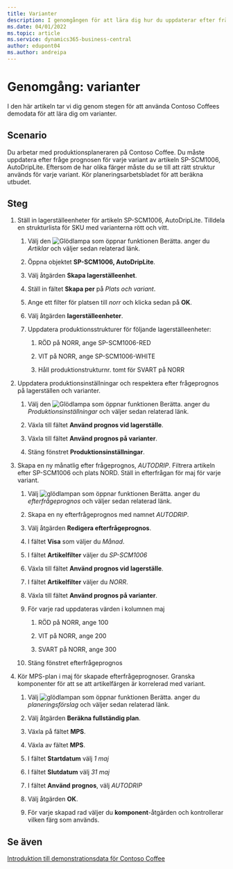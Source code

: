 ```yaml
---
title: Varianter
description: I genomgången för att lära dig hur du uppdaterar efter frågeprognosen för varje variant av en produkt i Business Central.
ms.date: 04/01/2022
ms.topic: article
ms.service: dynamics365-business-central
author: edupont04
ms.author: andreipa
---
```


# <a name="walkthrough-variants"></a><a name="walkthrough-variants"></a><a name="walkthrough-variants"></a>Genomgång: varianter

I den här artikeln tar vi dig genom stegen för att använda Contoso Coffees demodata för att lära dig om varianter.

## <a name="scenario"></a><a name="scenario"></a><a name="scenario"></a>Scenario

Du arbetar med produktionsplaneraren på Contoso Coffee. Du måste uppdatera efter fråge prognosen för varje variant av artikeln SP-SCM1006, AutoDripLite. Eftersom de har olika färger måste du se till att rätt struktur används för varje variant. Kör planeringsarbetsbladet för att beräkna utbudet.  

## <a name="steps"></a><a name="steps"></a><a name="steps"></a>Steg

1. Ställ in lagerställeenheter för artikeln SP-SCM1006, AutoDripLite. Tilldela en strukturlista för SKU med varianterna rött och vitt.

    1. Välj den ![Glödlampa som öppnar funktionen Berätta.](../../media/ui-search/search_small.png "Berätta för mig vad du vill göra") anger du *Artiklar* och väljer sedan relaterad länk.  

    2. Öppna objektet **SP-SCM1006, AutoDripLite**.

    3. Välj åtgärden **Skapa lagerställeenhet**.  

    4. Ställ in fältet **Skapa per** på *Plats och variant*.

    5. Ange ett filter för platsen till *norr* och klicka sedan på **OK**.

    6. Välj åtgärden **lagerställeenheter**.  

    7. Uppdatera produktionsstrukturer för följande lagerställeenheter:

        1. RÖD på NORR, ange SP-SCM1006-RED  

        2. VIT på NORR, ange SP-SCM1006-WHITE  

        3. Håll produktionstrukturnr. tomt för SVART på NORR  

2. Uppdatera produktionsinställningar och respektera efter frågeprognos på lagerställen och varianter.  

    1. Välj den ![Glödlampa som öppnar funktionen Berätta.](../../media/ui-search/search_small.png "Berätta för mig vad du vill göra") anger du *Produktionsinställningar* och väljer sedan relaterad länk.  

    2. Växla till fältet **Använd prognos vid lagerställe**.

    3. Växla till fältet **Använd prognos på varianter**.

    4. Stäng fönstret **Produktionsinställningar**.

3. Skapa en ny månatlig efter frågeprognos, *AUTODRIP*. Filtrera artikeln efter SP-SCM1006 och plats NORD. Ställ in efterfrågan för maj för varje variant. 

    1. Välj ![glödlampan som öppnar funktionen Berätta.](../../media/ui-search/search_small.png "Berätta för mig vad du vill göra") anger du *efterfrågeprognos* och väljer sedan relaterad länk.

    2. Skapa en ny efterfrågeprognos med namnet *AUTODRIP*.

    3. Välj åtgärden **Redigera efterfrågeprognos**.

    4. I fältet **Visa** som väljer du *Månad*.

    5. I fältet **Artikelfilter** väljer du *SP-SCM1006*

    6. Växla till fältet **Använd prognos vid lagerställe**.

    7. I fältet **Artikelfilter** väljer du *NORR*.

    8. Växla till fältet **Använd prognos på varianter**.

    9. För varje rad uppdateras värden i kolumnen maj

        1. RÖD på NORR, ange 100

        2. VIT på NORR, ange 200

        3. SVART på NORR, ange 300

    10. Stäng fönstret efterfrågeprognos

4. Kör MPS-plan i maj för skapade efterfrågeprognoser. Granska komponenter för att se att artikelfärgen är korrelerad med variant.

    1. Välj ![glödlampan som öppnar funktionen Berätta.](../../media/ui-search/search_small.png "Berätta vad du vill göra") anger du *planeringsförslag* och väljer sedan relaterad länk.

    2. Välj åtgärden **Beräkna fullständig plan**.

    3. Växla på fältet **MPS**.

    4. Växla av fältet **MPS**.

    5. I fältet **Startdatum** välj *1 maj*

    6. I fältet **Slutdatum** välj *31 maj*

    7. I fältet **Använd prognos**, välj *AUTODRIP*

    8. Välj åtgärden **OK**.

    9. För varje skapad rad väljer du **komponent**-åtgärden och kontrollerar vilken färg som används.  

## <a name="see-also"></a><a name="see-also"></a><a name="see-also"></a>Se även

[Introduktion till demonstrationsdata för Contoso Coffee](../contoso-coffee-intro.md)  
